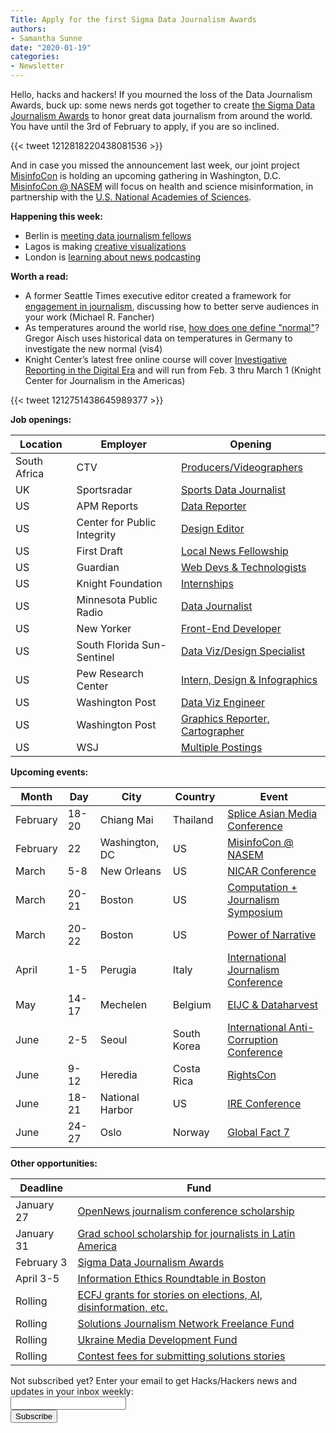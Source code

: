 ```yaml
---
Title: Apply for the first Sigma Data Journalism Awards
authors: 
- Samantha Sunne
date: "2020-01-19"
categories:
- Newsletter
---
```


Hello, hacks and hackers! If you mourned the loss of the Data Journalism Awards, buck up: some news nerds got together to create [the Sigma Data Journalism Awards](https://datajournalism.com/awards/) to honor great data journalism from around the world. You have until the 3rd of February to apply, if you are so inclined.

{{< tweet 1212818220438081536 >}}

And in case you missed the announcement last week, our joint project [MisinfoCon](https://misinfocon.com/) is holding an upcoming gathering in Washington, D.C. [MisinfoCon @ NASEM](https://misinfocon.com/misinfocon-nasem-is-here-misinfocon-7-0-is-focused-on-health-and-science-misinformation-71baa93d8717) will focus on health and science misinformation, in partnership with the [U.S. National Academies of Sciences](https://www.nationalacademies.org/).

**Happening this week:**

* Berlin is [meeting data journalism fellows](https://www.meetup.com/Hacks-Hackers-Berlin/events/267772121/)
* Lagos is making [creative visualizations](https://groups.google.com/forum/#!forum/hackshackers-lagos)
* London is [learning about news podcasting](https://www.eventbrite.co.uk/e/hackshackers-london-january-2020-meetup-tickets-84862362611)

**Worth a read:**

* A former Seattle Times executive editor created a framework for [engagement in journalism](https://www.ethicsofengagedjournalism.org/), discussing how to better serve audiences in your work (Michael R. Fancher)
* As temperatures around the world rise, [how does one define "normal"](https://www.vis4.net/blog/2020/01/2019-too-warm/)? Gregor Aisch uses historical data on temperatures in Germany to investigate the new normal (vis4)
* Knight Center’s latest free online course will cover [Investigative Reporting in the Digital Era](https://journalismcourses.org/INV0120.html) and will run from Feb. 3 thru March 1 (Knight Center for Journalism in the Americas)

{{< tweet 1212751438645989377 >}}

**Job openings:**

| Location | Employer | Opening |
| -------- | -------- | ------- |
South Africa | CTV | [Producers/Videographers](https://journalism.co.za/ctv-seeks-insert-producer-videographers-and-mid-level-reporters/)
UK | Sportsradar | [Sports Data Journalist](https://www.cisionjobs.co.uk/job/99948/sportradar-sports-data-journalist/)
US | APM Reports | [Data Reporter](https://americanpublicmedia.applicantpro.com/jobs/1307177.html)
US | Center for Public Integrity | [Design Editor](https://publicintegrity.org/about/jobs/#design-editor)
US | First Draft | [Local News Fellowship](https://firstdraftnews.org/latest/first-draft-launches-us-2020-local-news-fellowship-project/)
US | Guardian | [Web Devs & Technologists](https://twitter.com/tonytonyjuju/status/1217139252657561600?s=21)
US | Knight Foundation | [Internships](https://knightfoundation.org/about/interns/)
US | Minnesota Public Radio | [Data Journalist](https://americanpublicmedia.applicantpro.com/jobs/1304002.html)
US | New Yorker | [Front-End Developer](https://twitter.com/MonicaRacic/status/1216814170588532739)
US | South Florida Sun-Sentinel | [Data Viz/Design Specialist](https://twitter.com/aric_chokey/status/1214213564833189888)
US | Pew Research Center | [Intern, Design & Infographics](https://jobs-prc.icims.com/jobs/6184/intern,-design/job?mobile=false&width=641&height=500&bga=true&needsRedirect=false&jan1offset=-300&jun1offset=-240)
US | Washington Post | [Data Viz Engineer](https://washpost.wd5.myworkdayjobs.com/washingtonpostcareers/job/DC-Washington-TWP-Headquarters/Data-Visualization-Engineer_JR-90271249)
US | Washington Post | [Graphics Reporter, Cartographer](https://washpostpr.tumblr.com/post/190103710397/job-posting-graphics-reporter-cartographer)
US | WSJ | [Multiple Postings](https://twitter.com/louisestory/status/1213109381354659841)

**Upcoming events:**

| Month | Day | City | Country | Event |
| ----- | --- | ---- | ------- | ----- |
February | 18-20 | Chiang Mai | Thailand | [Splice Asian Media Conference](https://www.splicemedia.com/splicebeta2019/)
February | 22 | Washington, DC | US | [MisinfoCon @ NASEM](https://misinfocon.com/misinfocon-nasem-is-here-misinfocon-7-0-is-focused-on-health-and-science-misinformation-71baa93d8717)
March | 5-8 | New Orleans | US | [NICAR Conference](https://www.ire.org/events-and-training/conferences/nicar-2020)
March | 20-21 | Boston | US | [Computation + Journalism Symposium](https://cj2020.northeastern.edu/)
March | 20-22 | Boston | US | [Power of Narrative](http://www.bu.edu/com/narrative/index.html)
April | 1-5 | Perugia | Italy | [International Journalism Conference](https://www.journalismfestival.com/)
May | 14-17 | Mechelen | Belgium | [EIJC & Dataharvest](https://dataharvest.eu/)
June | 2-5 | Seoul | South Korea | [International Anti-Corruption Conference](https://iaccseries.org/blog/19th-international-anti-corruption-conference-will-take-place-on-2-5-june-2020-in-seoul-korea/)
June | 9-12 | Heredia | Costa Rica | [RightsCon](https://www.facebook.com/events/2389136194744554/)
June | 18-21 | National Harbor | US | [IRE Conference](https://www.ire.org/events-and-training/event/4125)
June | 24-27 | Oslo | Norway | [Global Fact 7](https://www.poynter.org/fact-checking/2019/apply-now-for-the-seventh-global-fact-checking-summit-in-oslo/)

**Other opportunities:**

| Deadline | Fund |
| -------- | ---- |
January 27 | [OpenNews journalism conference scholarship](https://opennews.org/what/community/scholarships/)
January 31 | [Grad school scholarship for journalists in Latin America](https://careers.bloomberg.com/job/detail/79487?lc=Brasilia)
February 3 | [Sigma Data Journalism Awards](https://datajournalism.com/awards/)
April 3-5 | [Information Ethics Roundtable in Boston](https://www.northeastern.edu/csshresearch/ethics/information-ethics-roundtable/)
Rolling | [ECFJ grants for stories on elections, AI, disinformation, etc.](https://www.eyebeam.org/eyebeam-center-for-the-future-of-journalism/)
Rolling | [Solutions Journalism Network Freelance Fund](https://thewholestory.solutionsjournalism.org/now-offering-travel-funds-for-freelancers-857c49f9b395)
Rolling | [Ukraine Media Development Fund](http://ijnet.org/en/opportunities/media-development-grants-available-ukraine)
Rolling | [Contest fees for submitting solutions stories](https://thewholestory.solutionsjournalism.org/submitting-your-solutions-story-to-a-journalism-award-contest-we-can-help-with-the-fees-12b3e3ab6b01?mc_cid=57b074cc10&mc_eid=f9f525b1fd)

<div id="mc_embed_signup"><form id="mc-embedded-subscribe-form" class="validate" action="//hackshackers.us1.list-manage.com/subscribe/post?u=c56f2e53d5ed6ef87f8aaa75c&amp;id=fb2bc6f10b" method="post" name="mc-embedded-subscribe-form" novalidate="" target="_blank">

<div id="mc_embed_signup_scroll">

<div class="mc-field-group"><label for="mce-EMAIL">Not subscribed yet? Enter your email to get Hacks/Hackers news and updates in your inbox weekly:  </label></div>

<div class="mc-field-group"><input id="mce-EMAIL" class="required email" name="EMAIL" type="email" value="" /></div>

<!-- real people should not fill this in and expect good things - do not remove this or risk form bot signups-->

<div style="position: absolute; left: -5000px;"><input tabindex="-1" name="b_c56f2e53d5ed6ef87f8aaa75c_fb2bc6f10b" type="text" value="" /></div>

<div class="clear"><input id="mc-embedded-subscribe" class="button" name="subscribe" type="submit" value="Subscribe" /></div>

</div>

</form></div>

<!--End mc_embed_signup-->

<meta name="twitter:card" content="summary">

<meta name="twitter:image:src" content="https://hackshackers.com/content-images/about/hackshackers_logomark.png">
